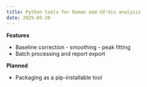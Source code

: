 ```yaml
---
title: Python tools for Raman and UV-Vis analysis
date: 2025-05-20
---
```


**Features**
- Baseline correction - smoothing - peak fitting
- Batch processing and report export

**Planned**
- Packaging as a pip-installable tool
